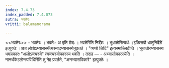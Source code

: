 ```yaml
---
index: 7.4.73
index_padded: 7.4.073
sutra: भवतेरः
vritti: balamanorama

---
```

<<भवतेरः>> - भवतेरः । भवतेः- अ इति छेदः । भवतेरिति निर्देशः । भूधातोरित्यर्थः ।इक्श्तिपौ धातुनिर्देशे॑ इत्युक्तेः ।अत्र लोपोऽभ्यासस्ये॑त्यस्मादभ्यासस्येनुव्रतते । "व्यथो लिटि" इत्यस्माल्लिटीति । भूधातोरभ्यासस्य भवन्नकारः "अलोऽन्त्यस्ये" त्यन्त्यस्योकारस्य भवति । तदाह — - अभ्यासोकारस्येति ।नानर्थकेऽलोन्त्यविधि॑रिति तु नेह प्रवर्तते, "अनभ्यासविकारे" इत्युक्तेः ।
